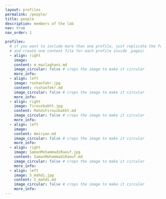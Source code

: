 ```yaml
---
layout: profiles
permalink: /people/
title: people
description: members of the lab
nav: true
nav_order: 1

profiles:
  # if you want to include more than one profile, just replicate the following block
  # and create one content file for each profile inside _pages/
  - align: right
    image: 
    content: m_mazlaghani.md
    image_circular: false # crops the image to make it circular
    more_info: 
  - align: left
    image: roshanfekr.jpg
    content: roshanfekr.md
    image_circular: false # crops the image to make it circular
    more_info: 
  - align: right
    image: firouzbakht.jpg
    content: MahdiFirouzbakht.md
    image_circular: false # crops the image to make it circular
    more_info:
  - align: left
    image: 
    content: Amiryan.md
    image_circular: false # crops the image to make it circular
    more_info: 
  - align: right
    image: SamanMohammadiRaouf.jpg
    content: SamanMohammadiRaouf.md
    image_circular: false # crops the image to make it circular
    more_info: 
  - align: left
    image: S_mahdi.jpg
    content: S_mahdi.md
    image_circular: false # crops the image to make it circular
    more_info: 
---
```

